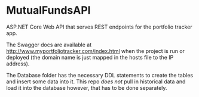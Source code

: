 # MutualFundsAPI
ASP.NET Core Web API that serves REST endpoints for the portfolio tracker app.

The Swagger docs are available at http://www.myportfoliotracker.com/index.html when the project is run or deployed (the domain name is just mapped in the hosts file to the IP address).

The Database folder has the necessary DDL statements to create the tables and insert some data into it. This repo *does not* pull in historical data and load it into the database however, that has to be done separately.

